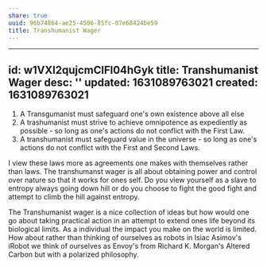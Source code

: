```yaml
---
share: true
uuid: 96b74864-ae25-4506-85fc-07e68424be59
title: Transhumanist Wager
---
```

---
id: w1VXl2qujcmClFl04hGyk
title: Transhumanist Wager
desc: ''
updated: 1631089763021
created: 1631089763021
---

1.  A Transgumanist must safeguard one's own existence above all else
2.  A trashumanist must strive to achieve omnipotence as expediently as possible - so long as one's actions do not conflict with the First Law.
3.  A transhumanist must safeguard value in the universe - so long as one's actions do not conflict with the First and Second Laws.

I view these laws more as agreements one makes with themselves rather than laws. The transhumanst wager is all about obtaining power and control over nature so that it works for ones self. Do you view yourself as a slave to entropy always going down hill or do you choose to fight the good fight and attempt to climb the hill against entropy.

The Transhumanist wager is a nice collection of ideas but how would one go about taking practical action in an attempt to extend ones life beyond its biological limits. As a individual the impact you make on the world is limited. How about rather than thinking of ourselves as robots in Isiac Asimov's iRobot we think of ourselves as Envoy's from Richard K. Morgan's Altered Carbon but with a polarized philosophy.